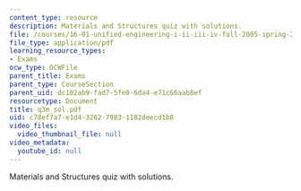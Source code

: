```yaml
---
content_type: resource
description: Materials and Structures quiz with solutions.
file: /courses/16-01-unified-engineering-i-ii-iii-iv-fall-2005-spring-2006/c78ef7a7e1d4326279831182deecd1b8_q3m_sol.pdf
file_type: application/pdf
learning_resource_types:
- Exams
ocw_type: OCWFile
parent_title: Exams
parent_type: CourseSection
parent_uid: dc102ab9-fad7-5fe0-6da4-e71c66aab8ef
resourcetype: Document
title: q3m_sol.pdf
uid: c78ef7a7-e1d4-3262-7983-1182deecd1b8
video_files:
  video_thumbnail_file: null
video_metadata:
  youtube_id: null
---
```

Materials and Structures quiz with solutions.


